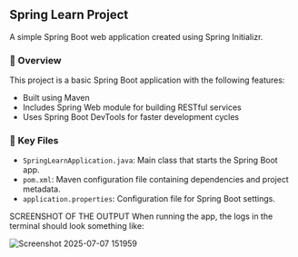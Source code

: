 ##  Spring Learn Project
A simple Spring Boot web application created using Spring Initializr.

### 📝 Overview
This project is a basic Spring Boot application with the following features:
- Built using Maven
- Includes Spring Web module for building RESTful services
- Uses Spring Boot DevTools for faster development cycles

### 🔧 Key Files
- `SpringLearnApplication.java`: Main class that starts the Spring Boot app.
- `pom.xml`: Maven configuration file containing dependencies and project metadata.
- `application.properties`: Configuration file for Spring Boot settings.

SCREENSHOT OF THE OUTPUT
When running the app, the logs in the terminal should look something like:

![Screenshot 2025-07-07 151959](https://github.com/user-attachments/assets/033d3a87-a0e2-4d95-98fa-aa70fe77f44f)
